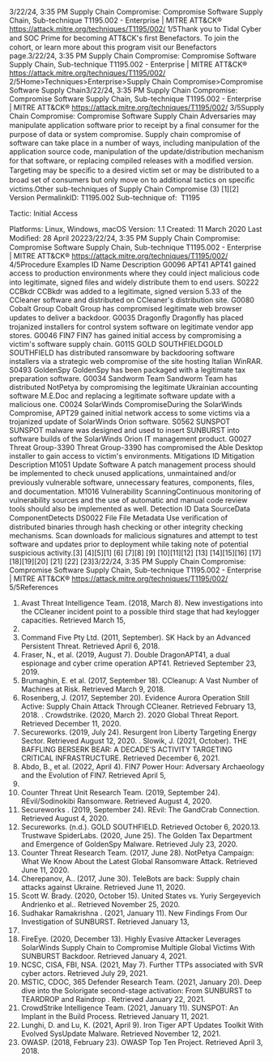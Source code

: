 3/22/24, 3:35 PM Supply Chain Compromise: Compromise Software Supply Chain, Sub-technique T1195.002 - Enterprise | MITRE ATT&CK®
https://attack.mitre.org/techniques/T1195/002/ 1/5Thank you to Tidal Cyber and SOC Prime for becoming ATT&CK's ﬁrst Benefactors. To join the cohort, or learn more about this program visit our
Benefactors page.3/22/24, 3:35 PM Supply Chain Compromise: Compromise Software Supply Chain, Sub-technique T1195.002 - Enterprise | MITRE ATT&CK®
https://attack.mitre.org/techniques/T1195/002/ 2/5Home>Techniques>Enterprise>Supply Chain Compromise>Compromise Software Supply Chain3/22/24, 3:35 PM Supply Chain Compromise: Compromise Software Supply Chain, Sub-technique T1195.002 - Enterprise | MITRE ATT&CK®
https://attack.mitre.org/techniques/T1195/002/ 3/5Supply Chain Compromise: Compromise Software
Supply Chain
Adversaries may manipulate application software prior to receipt by a ﬁnal consumer for the purpose of data or system compromise. Supply
chain compromise of software can take place in a number of ways, including manipulation of the application source code, manipulation of
the update/distribution mechanism for that software, or replacing compiled releases with a modiﬁed version.
Targeting may be speciﬁc to a desired victim set or may be distributed to a broad set of consumers but only move on to additional tactics on
speciﬁc victims.Other sub-techniques of Supply Chain Compromise (3)
[1][2]
Version PermalinkID: T1195.002
Sub-technique of:  T1195

Tactic: Initial Access

Platforms: Linux, Windows, macOS
Version: 1.1
Created: 11 March 2020
Last Modiﬁed: 28 April 20223/22/24, 3:35 PM Supply Chain Compromise: Compromise Software Supply Chain, Sub-technique T1195.002 - Enterprise | MITRE ATT&CK®
https://attack.mitre.org/techniques/T1195/002/ 4/5Procedure Examples
ID Name Description
G0096 APT41 APT41 gained access to production environments where they could inject malicious code into
legitimate, signed ﬁles and widely distribute them to end users.
S0222 CCBkdr CCBkdr was added to a legitimate, signed version 5.33 of the CCleaner software and distributed on
CCleaner's distribution site.
G0080 Cobalt Group Cobalt Group has compromised legitimate web browser updates to deliver a backdoor. 
G0035 Dragonﬂy Dragonﬂy has placed trojanized installers for control system software on legitimate vendor app stores.
G0046 FIN7 FIN7 has gained initial access by compromising a victim's software supply chain.
G0115 GOLD
SOUTHFIELDGOLD SOUTHFIELD has distributed ransomware by backdooring software installers via a strategic web
compromise of the site hosting Italian WinRAR.
S0493 GoldenSpy GoldenSpy has been packaged with a legitimate tax preparation software.
G0034 Sandworm Team Sandworm Team has distributed NotPetya by compromising the legitimate Ukrainian accounting
software M.E.Doc and replacing a legitimate software update with a malicious one.
C0024 SolarWinds
CompromiseDuring the SolarWinds Compromise, APT29 gained initial network access to some victims via a
trojanized update of SolarWinds Orion software.
S0562 SUNSPOT SUNSPOT malware was designed and used to insert SUNBURST into software builds of the SolarWinds
Orion IT management product.
G0027 Threat Group-3390 Threat Group-3390 has compromised the Able Desktop installer to gain access to victim's
environments.
Mitigations
ID Mitigation Description
M1051 Update Software A patch management process should be implemented to check unused applications, unmaintained
and/or previously vulnerable software, unnecessary features, components, ﬁles, and documentation.
M1016 Vulnerability
ScanningContinuous monitoring of vulnerability sources and the use of automatic and manual code review tools
should also be implemented as well.
Detection
ID Data SourceData ComponentDetects
DS0022 File File Metadata Use veriﬁcation of distributed binaries through hash checking or other integrity checking
mechanisms. Scan downloads for malicious signatures and attempt to test software and
updates prior to deployment while taking note of potential suspicious activity.[3]
[4][5][1]
[6]
[7][8]
[9]
[10][11][12]
[13]
[14][15][16]
[17][18][19][20]
[21]
[22]
[23]3/22/24, 3:35 PM Supply Chain Compromise: Compromise Software Supply Chain, Sub-technique T1195.002 - Enterprise | MITRE ATT&CK®
https://attack.mitre.org/techniques/T1195/002/ 5/5References
1. Avast Threat Intelligence Team. (2018, March 8). New
investigations into the CCleaner incident point to a possible
third stage that had keylogger capacities. Retrieved March 15,
2018.
2. Command Five Pty Ltd. (2011, September). SK Hack by an
Advanced Persistent Threat. Retrieved April 6, 2018.
3. Fraser, N., et al. (2019, August 7). Double DragonAPT41, a
dual espionage and cyber crime operation APT41. Retrieved
September 23, 2019.
4. Brumaghin, E. et al. (2017, September 18). CCleanup: A Vast
Number of Machines at Risk. Retrieved March 9, 2018.
5. Rosenberg, J. (2017, September 20). Evidence Aurora
Operation Still Active: Supply Chain Attack Through CCleaner.
Retrieved February 13, 2018.
. Crowdstrike. (2020, March 2). 2020 Global Threat Report.
Retrieved December 11, 2020.
7. Secureworks. (2019, July 24). Resurgent Iron Liberty Targeting
Energy Sector. Retrieved August 12, 2020.
. Slowik, J. (2021, October). THE BAFFLING BERSERK BEAR: A
DECADE’S ACTIVITY TARGETING CRITICAL
INFRASTRUCTURE. Retrieved December 6, 2021.
9. Abdo, B., et al. (2022, April 4). FIN7 Power Hour: Adversary
Archaeology and the Evolution of FIN7. Retrieved April 5,
2022.
10. Counter Threat Unit Research Team. (2019, September 24).
REvil/Sodinokibi Ransomware. Retrieved August 4, 2020.
11. Secureworks . (2019, September 24). REvil: The GandCrab
Connection. Retrieved August 4, 2020.
12. Secureworks. (n.d.). GOLD SOUTHFIELD. Retrieved October 6,
2020.13. Trustwave SpiderLabs. (2020, June 25). The Golden Tax
Department and Emergence of GoldenSpy Malware. Retrieved
July 23, 2020.
14. Counter Threat Research Team. (2017, June 28). NotPetya
Campaign: What We Know About the Latest Global
Ransomware Attack. Retrieved June 11, 2020.
15. Cherepanov, A.. (2017, June 30). TeleBots are back: Supply
chain attacks against Ukraine. Retrieved June 11, 2020.
1. Scott W. Brady. (2020, October 15). United States vs. Yuriy
Sergeyevich Andrienko et al.. Retrieved November 25, 2020.
17. Sudhakar Ramakrishna . (2021, January 11). New Findings
From Our Investigation of SUNBURST. Retrieved January 13,
2021.
1. FireEye. (2020, December 13). Highly Evasive Attacker
Leverages SolarWinds Supply Chain to Compromise Multiple
Global Victims With SUNBURST Backdoor. Retrieved January
4, 2021.
19. NCSC, CISA, FBI, NSA. (2021, May 7). Further TTPs associated
with SVR cyber actors. Retrieved July 29, 2021.
20. MSTIC, CDOC, 365 Defender Research Team. (2021, January
20). Deep dive into the Solorigate second-stage activation:
From SUNBURST to TEARDROP and Raindrop . Retrieved
January 22, 2021.
21. CrowdStrike Intelligence Team. (2021, January 11). SUNSPOT:
An Implant in the Build Process. Retrieved January 11, 2021.
22. Lunghi, D. and Lu, K. (2021, April 9). Iron Tiger APT Updates
Toolkit With Evolved SysUpdate Malware. Retrieved November
12, 2021.
23. OWASP. (2018, February 23). OWASP Top Ten Project.
Retrieved April 3, 2018.